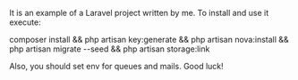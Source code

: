 It is an example of a Laravel project written by me. To install and use it execute:

composer install && php artisan key:generate && php artisan nova:install && php artisan migrate --seed && php artisan storage:link

Also, you should set env for queues and mails. Good luck!
